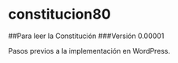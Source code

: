 # constitucion80
##Para leer la Constitución
###Versión 0.00001

Pasos previos a la implementación en WordPress.
